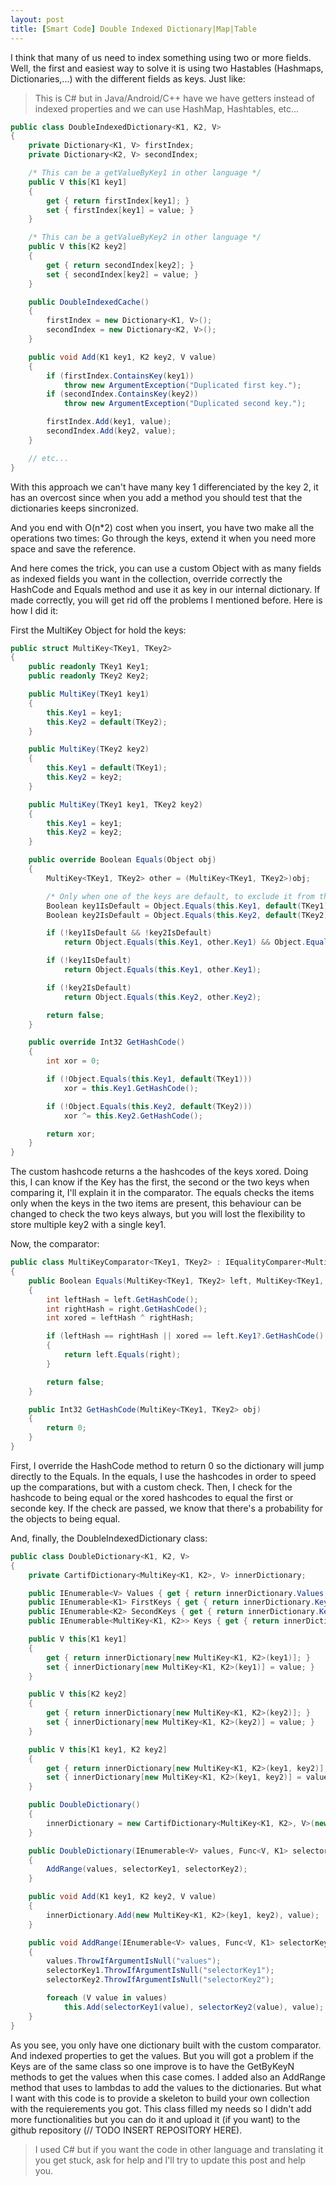```yaml
---
layout: post
title: [Smart Code] Double Indexed Dictionary|Map|Table
---
```


I think that many of us need to index something using two or more fields. Well, the first and easiest way to solve it is using two Hastables (Hashmaps, Dictionaries,...) with the different fields as keys. Just like:

> This is C# but in Java/Android/C++ have we have getters instead of indexed properties and we can use HashMap, Hashtables, etc...

```C#
public class DoubleIndexedDictionary<K1, K2, V>
{
    private Dictionary<K1, V> firstIndex;
    private Dictionary<K2, V> secondIndex;

    /* This can be a getValueByKey1 in other language */
    public V this[K1 key1]
    {
        get { return firstIndex[key1]; }
        set { firstIndex[key1] = value; }
    }

    /* This can be a getValueByKey2 in other language */
    public V this[K2 key2]
    {
        get { return secondIndex[key2]; }
        set { secondIndex[key2] = value; }
    }

    public DoubleIndexedCache()
    {
        firstIndex = new Dictionary<K1, V>();
        secondIndex = new Dictionary<K2, V>();
    }

    public void Add(K1 key1, K2 key2, V value)
    {
        if (firstIndex.ContainsKey(key1))
            throw new ArgumentException("Duplicated first key.");
        if (secondIndex.ContainsKey(key2))
            throw new ArgumentException("Duplicated second key.");

        firstIndex.Add(key1, value);
        secondIndex.Add(key2, value);
    }

    // etc...
}
```

With this approach we can't have many key 1 differenciated by the key 2, it has an overcost since when you add a method you should test that the dictionaries keeps sincronized.

And you end with O(n*2) cost when you insert, you have two make all the operations two times: Go through the keys, extend it when you need more space and save the reference.

And here comes the trick, you can use a custom Object with as many fields as indexed fields you want in the collection, override correctly the HashCode and Equals method and use it as key in our internal dictionary. If made correctly, you will get rid off the problems I mentioned before. Here is how I did it:

First the MultiKey Object for hold the keys:

```C#
public struct MultiKey<TKey1, TKey2>
{
    public readonly TKey1 Key1;
    public readonly TKey2 Key2;

    public MultiKey(TKey1 key1)
    {
        this.Key1 = key1;
        this.Key2 = default(TKey2);
    }

    public MultiKey(TKey2 key2)
    {
        this.Key1 = default(TKey1);
        this.Key2 = key2;
    }

    public MultiKey(TKey1 key1, TKey2 key2)
    {
        this.Key1 = key1;
        this.Key2 = key2;
    }

    public override Boolean Equals(Object obj)
    {
        MultiKey<TKey1, TKey2> other = (MultiKey<TKey1, TKey2>)obj;

        /* Only when one of the keys are default, to exclude it from the search */
        Boolean key1IsDefault = Object.Equals(this.Key1, default(TKey1)) ^ Object.Equals(other.Key1, default(TKey1));
        Boolean key2IsDefault = Object.Equals(this.Key2, default(TKey2)) ^ Object.Equals(other.Key2, default(TKey2));

        if (!key1IsDefault && !key2IsDefault)
            return Object.Equals(this.Key1, other.Key1) && Object.Equals(this.Key2, other.Key2);

        if (!key1IsDefault)
            return Object.Equals(this.Key1, other.Key1);

        if (!key2IsDefault)
            return Object.Equals(this.Key2, other.Key2);

        return false;
    }

    public override Int32 GetHashCode()
    {
        int xor = 0;

        if (!Object.Equals(this.Key1, default(TKey1)))
            xor = this.Key1.GetHashCode();

        if (!Object.Equals(this.Key2, default(TKey2)))
            xor ^= this.Key2.GetHashCode();

        return xor;
    }
}
```

The custom hashcode returns a the hashcodes of the keys xored. Doing this, I can know if the Key has the first, the second or the two keys when comparing it, I'll explain it in the comparator. The equals checks the items only when the keys in the two items are present, this behaviour can be changed to check the two keys always, but you will lost the flexibility to store multiple key2 with a single key1.

Now, the comparator:

```C#
public class MultiKeyComparator<TKey1, TKey2> : IEqualityComparer<MultiKey<TKey1, TKey2>>
{
    public Boolean Equals(MultiKey<TKey1, TKey2> left, MultiKey<TKey1, TKey2> right)
    {
        int leftHash = left.GetHashCode();
        int rightHash = right.GetHashCode();
        int xored = leftHash ^ rightHash;

        if (leftHash == rightHash || xored == left.Key1?.GetHashCode() || xored == left.Key2?.GetHashCode())
        {
            return left.Equals(right);
        }

        return false;
    }

    public Int32 GetHashCode(MultiKey<TKey1, TKey2> obj)
    {
        return 0;
    }
}
```

First, I override the HashCode method to return 0 so the dictionary will jump directly to the Equals. In the equals, I use the hashcodes in order to speed up the comparations, but with a custom check. Then, I check for the hashcode to being equal or the xored hashcodes to equal the first or seconde key. If the check are passed, we know that there's a probability for the objects to being equal.

And, finally, the DoubleIndexedDictionary class:

```C#
public class DoubleDictionary<K1, K2, V>
{
    private CartifDictionary<MultiKey<K1, K2>, V> innerDictionary;

    public IEnumerable<V> Values { get { return innerDictionary.Values; } }
    public IEnumerable<K1> FirstKeys { get { return innerDictionary.Keys.Select(k => k.Key1); } }
    public IEnumerable<K2> SecondKeys { get { return innerDictionary.Keys.Select(k => k.Key2); } }
    public IEnumerable<MultiKey<K1, K2>> Keys { get { return innerDictionary.Keys; } }

    public V this[K1 key1]
    {
        get { return innerDictionary[new MultiKey<K1, K2>(key1)]; }
        set { innerDictionary[new MultiKey<K1, K2>(key1)] = value; }
    }

    public V this[K2 key2]
    {
        get { return innerDictionary[new MultiKey<K1, K2>(key2)]; }
        set { innerDictionary[new MultiKey<K1, K2>(key2)] = value; }
    }

    public V this[K1 key1, K2 key2]
    {
        get { return innerDictionary[new MultiKey<K1, K2>(key1, key2)]; }
        set { innerDictionary[new MultiKey<K1, K2>(key1, key2)] = value; }
    }

    public DoubleDictionary()
    {
        innerDictionary = new CartifDictionary<MultiKey<K1, K2>, V>(new MultiKeyComparator<K1, K2>());
    }

    public DoubleDictionary(IEnumerable<V> values, Func<V, K1> selectorKey1, Func<V, K2> selectorKey2) : this()
    {
        AddRange(values, selectorKey1, selectorKey2);
    }

    public void Add(K1 key1, K2 key2, V value)
    {
        innerDictionary.Add(new MultiKey<K1, K2>(key1, key2), value);
    }

    public void AddRange(IEnumerable<V> values, Func<V, K1> selectorKey1, Func<V, K2> selectorKey2)
    {
        values.ThrowIfArgumentIsNull("values");
        selectorKey1.ThrowIfArgumentIsNull("selectorKey1");
        selectorKey2.ThrowIfArgumentIsNull("selectorKey2");

        foreach (V value in values)
            this.Add(selectorKey1(value), selectorKey2(value), value);
    }
}
```

As you see, you only have one dictionary built with the custom comparator. And indexed properties to get the values. But you will got a problem if the Keys are of the same class so one improve is to have the GetByKeyN methods to get the values when this case comes. I added also an AddRange method that uses to lambdas to add the values to the dictionaries. But what I want with this code is to provide a skeleton to build your own collection with the requierements you got. This class filled my needs so I didn't add more functionalities but you can do it and upload it (if you want) to the github repository (// TODO INSERT REPOSITORY HERE).

> I used C# but if you want the code in other language and translating it you get stuck, ask for help and I'll try to update this post and help you.

